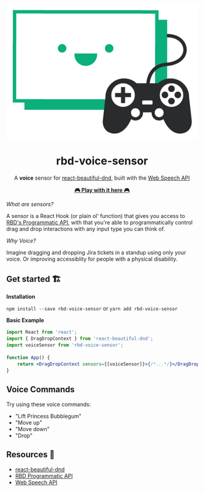 <p align="center">
  <img src="static/rbd-logo-with-controller.jpg" alt="react beautiful dnd logo" />
</p>
<h1 align="center">rbd-voice-sensor</h1>
<div align="center">

A **voice** sensor for [react-beautiful-dnd](https://github.com/atlassian/react-beautiful-dnd), built with the [Web Speech API](https://developer.mozilla.org/en-US/docs/Web/API/Web_Speech_API)

**[🎮 Play with it here 🎮](https://danieldelcore.github.io/rbd-voice-sensor)**

</div>

_What are sensors?_

A sensor is a React Hook (or plain ol' function) that gives you access to [RBD's Programmatic API](https://github.com/atlassian/react-beautiful-dnd/blob/virtual/docs/sensors/programmatic.md), with that you're able to programmatically control drag and drop interactions with any input type you can think of.

_Why Voice?_

Imagine dragging and dropping Jira tickets in a standup using only your voice. Or improving accessiblity for people with a physical disability.

## Get started 🏗

**Installation**

`npm install --save rbd-voice-sensor` or `yarn add rbd-voice-sensor`

**Basic Example**

```jsx
import React from 'react';
import { DragDropContext } from 'react-beautiful-dnd';
import voiceSensor from 'rbd-voice-sensor';

function App() {
    return <DragDropContext sensors={[voiceSensor]}>{/*...*/}</DragDropContext>;
}
```

## Voice Commands
Try using these voice commands:
- "Lift Princess Bubblegum"
- "Move up"
- "Move down"
- "Drop"

## Resources 📖

-   [react-beautiful-dnd](https://github.com/atlassian/react-beautiful-dnd)
-   [RBD Programmatic API](https://github.com/atlassian/react-beautiful-dnd/blob/virtual/docs/sensors/programmatic.md)
-   [Web Speech API](https://developer.mozilla.org/en-US/docs/Web/API/Web_Speech_API)

